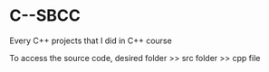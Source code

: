# C--SBCC
Every C++ projects that I did in C++ course


To access the source code, desired folder >> src folder >> cpp file
